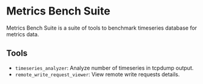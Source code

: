# Metrics Bench Suite

Metrics Bench Suite is a suite of tools to benchmark timeseries database for metrics data.

## Tools

- `timeseries_analyzer`: Analyze number of timeseries in tcpdump output.
- `remote_write_request_viewer`: View remote write requests details.
